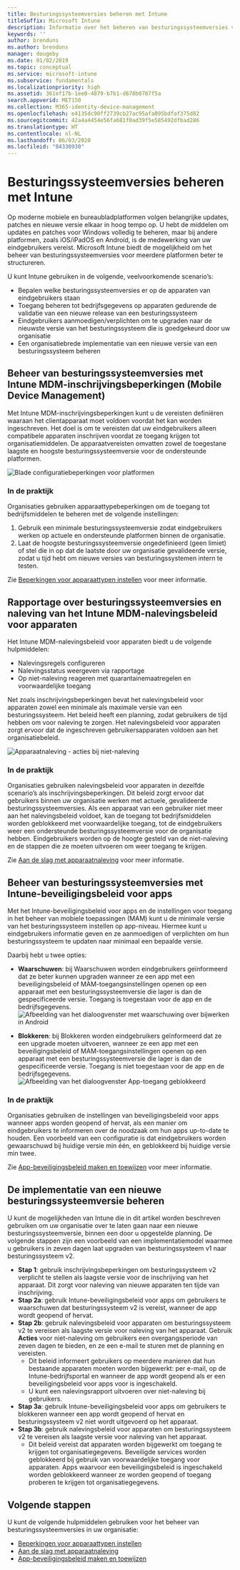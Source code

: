 ```yaml
---
title: Besturingssysteemversies beheren met Intune
titleSuffix: Microsoft Intune
description: Informatie over het beheren van besturingssysteemversies voor meerdere platformen met Microsoft Intune.
keywords: ''
author: brenduns
ms.author: brenduns
manager: dougeby
ms.date: 01/02/2019
ms.topic: conceptual
ms.service: microsoft-intune
ms.subservice: fundamentals
ms.localizationpriority: high
ms.assetid: 361ef17b-1ee0-4879-b7b1-d678b0787f5a
search.appverid: MET150
ms.collection: M365-identity-device-management
ms.openlocfilehash: e4135dc90ff2739cb27ac95afa095bdfaf375d82
ms.sourcegitcommit: 42a4a4454e56fa681f0ad39f5e585492dfbad286
ms.translationtype: HT
ms.contentlocale: nl-NL
ms.lasthandoff: 06/03/2020
ms.locfileid: "84330930"
---
```

# <a name="manage-operating-system-versions-with-intune"></a>Besturingssysteemversies beheren met Intune
Op moderne mobiele en bureaubladplatformen volgen belangrijke updates, patches en nieuwe versie elkaar in hoog tempo op. U hebt de middelen om updates en patches voor Windows volledig te beheren, maar bij andere platformen, zoals iOS/iPadOS en Android, is de medewerking van uw eindgebruikers vereist.  Microsoft Intune biedt de mogelijkheid om het beheer van besturingssysteemversies voor meerdere platformen beter te structureren.

U kunt Intune gebruiken in de volgende, veelvoorkomende scenario’s: 
- Bepalen welke besturingssysteemversies er op de apparaten van eindgebruikers staan
- Toegang beheren tot bedrijfsgegevens op apparaten gedurende de validatie van een nieuwe release van een besturingssysteem
- Eindgebruikers aanmoedigen/verplichten om te upgraden naar de nieuwste versie van het besturingssysteem die is goedgekeurd door uw organisatie
- Een organisatiebrede implementatie van een nieuwe versie van een besturingssysteem beheren
  
## <a name="operating-system-version-control-using-intune-mobile-device-management-mdm-enrollment-restrictions"></a>Beheer van besturingssysteemversies met Intune MDM-inschrijvingsbeperkingen (Mobile Device Management)
Met Intune MDM-inschrijvingsbeperkingen kunt u de vereisten definiëren waaraan het clientapparaat moet voldoen voordat het kan worden ingeschreven. Het doel is om te vereisten dat uw eindgebruikers alleen compatibele apparaten inschrijven voordat ze toegang krijgen tot organisatiemiddelen. De apparaatvereisten omvatten zowel de toegestane laagste en hoogste besturingssysteemversie voor de ondersteunde platformen.

![Blade configuratiebeperkingen voor platformen](./media/manage-os-versions/os-version-platform-configurations.png)

### <a name="in-practice"></a>In de praktijk

Organisaties gebruiken apparaattypebeperkingen om de toegang tot bedrijfsmiddelen te beheren met de volgende instellingen:

1. Gebruik een minimale besturingssysteemversie zodat eindgebruikers werken op actuele en ondersteunde platformen binnen de organisatie.
2. Laat de hoogste besturingssysteemversie ongedefinieerd (geen limiet) of stel die in op dat de laatste door uw organisatie gevalideerde versie, zodat u tijd hebt om nieuwe versies van besturingssystemen intern te testen.

Zie [Beperkingen voor apparaattypen instellen](../enrollment/enrollment-restrictions-set.md#create-a-device-type-restriction) voor meer informatie.

## <a name="operating-system-version-reporting-and-compliance-with-intune-mdm-device-compliance-policies"></a>Rapportage over besturingssysteemversies en naleving van het Intune MDM-nalevingsbeleid voor apparaten

Het Intune MDM-nalevingsbeleid voor apparaten biedt u de volgende hulpmiddelen:

- Nalevingsregels configureren
- Nalevingsstatus weergeven via rapportage
- Op niet-naleving reageren met quarantainemaatregelen en voorwaardelijke toegang

Net zoals inschrijvingsbeperkingen bevat het nalevingsbeleid voor apparaten zowel een minimale als maximale versie van een besturingssysteem. Het beleid heeft een planning, zodat gebruikers de tijd hebben om voor naleving te zorgen. Het nalevingsbeleid voor apparaten zorgt ervoor dat de ingeschreven gebruikersapparaten voldoen aan het organisatiebeleid.

![Apparaatnaleving - acties bij niet-naleving](./media/manage-os-versions/os-version-actions-noncompliance.png)

### <a name="in-practice"></a>In de praktijk
Organisaties gebruiken nalevingsbeleid voor apparaten in dezelfde scenario’s als inschrijvingsbeperkingen. Dit beleid zorgt ervoor dat gebruikers binnen uw organisatie werken met actuele, gevalideerde besturingssysteemversies. Als een apparaat van een gebruiker niet meer aan het nalevingsbeleid voldoet, kan de toegang tot bedrijfsmiddelen worden geblokkeerd met voorwaardelijke toegang, tot de eindgebruikers weer een ondersteunde besturingssysteemversie voor de organisatie hebben. Eindgebruikers worden op de hoogte gesteld van de niet-naleving en de stappen die ze moeten uitvoeren om weer toegang te krijgen.   

Zie [Aan de slag met apparaatnaleving](../protect/device-compliance-get-started.md) voor meer informatie.
 
## <a name="operating-system-version-controls-using-intune-app-protection-policies"></a>Beheer van besturingssysteemversies met Intune-beveiligingsbeleid voor apps    
Met het Intune-beveiligingsbeleid voor apps en de instellingen voor toegang in het beheer van mobiele toepassingen (MAM) kunt u de minimale versie van het besturingssysteem instellen op app-niveau. Hiermee kunt u eindgebruikers informatie geven en ze aanmoedigen of verplichten om hun besturingssysteem te updaten naar minimaal een bepaalde versie.
 
Daarbij hebt u twee opties: 
- **Waarschuwen**: bij Waarschuwen worden eindgebruikers geïnformeerd dat ze beter kunnen upgraden wanneer ze een app met een beveiligingsbeleid of MAM-toegangsinstellingen openen op een apparaat met een besturingssysteemversie die lager is dan de gespecificeerde versie. Toegang is toegestaan voor de app en de bedrijfsgegevens.
  ![Afbeelding van het dialoogvenster met waarschuwing over bijwerken in Android](./media/manage-os-versions/os-version-update-warning.png) 

- **Blokkeren**: bij Blokkeren worden eindgebruikers geïnformeerd dat ze een upgrade moeten uitvoeren, wanneer ze een app met een beveiligingsbeleid of MAM-toegangsinstellingen openen op een apparaat met een besturingssysteemversie die lager is dan de gespecificeerde versie. Toegang is niet toegestaan voor de app en de bedrijfsgegevens.
  ![Afbeelding van het dialoogvenster App-toegang geblokkeerd](./media/manage-os-versions/os-version-access-blocked.png)

### <a name="in-practice"></a>In de praktijk
Organisaties gebruiken de instellingen van beveiligingsbeleid voor apps wanneer apps worden geopend of hervat, als een manier om eindgebruikers te informeren over de noodzaak om hun apps up-to-date te houden. Een voorbeeld van een configuratie is dat eindgebruikers worden gewaarschuwd bij huidige versie min één, en geblokkeerd bij huidige versie min twee.
 
Zie [App-beveiligingsbeleid maken en toewijzen](../apps/app-protection-policies.md) voor meer informatie.

## <a name="managing-a-new-operating-system-version-rollout"></a>De implementatie van een nieuwe besturingssysteemversie beheren
U kunt de mogelijkheden van Intune die in dit artikel worden beschreven gebruiken om uw organisatie over te laten gaan naar een nieuwe besturingssysteemversie, binnen een door u opgestelde planning. De volgende stappen zijn een voorbeeld van een implementatiemodel waarmee u gebruikers in zeven dagen laat upgraden van besturingssysteem v1 naar besturingssysteem v2.
- **Stap 1**: gebruik inschrijvingsbeperkingen om besturingssysteem v2 verplicht te stellen als laagste versie voor de inschrijving van het apparaat. Dit zorgt voor naleving van nieuwe apparaten ten tijde van inschrijving.
- **Stap 2a**: gebruik Intune-beveiligingsbeleid voor apps om gebruikers te waarschuwen dat besturingssysteem v2 is vereist, wanneer de app wordt geopend of hervat.
- **Stap 2b**: gebruik nalevingsbeleid voor apparaten om besturingssysteem v2 te vereisen als laagste versie voor naleving van het apparaat. Gebruik **Acties** voor niet-naleving om gebruikers een overgangsperiode van zeven dagen te bieden, en ze een e-mail te sturen met de planning en vereisten.
  - Dit beleid informeert gebruikers op meerdere manieren dat hun bestaande apparaten moeten worden bijgewerkt: per e-mail, op de Intune-bedrijfsportal en wanneer de app wordt geopend als er een beveiligingsbeleid voor apps voor is ingeschakeld.
  - U kunt een nalevingsrapport uitvoeren over niet-naleving bij gebruikers. 
- **Stap 3a**: gebruik Intune-beveiligingsbeleid voor apps om gebruikers te blokkeren wanneer een app wordt geopend of hervat en besturingssysteem v2 niet wordt uitgevoerd op het apparaat.
- **Stap 3b**: gebruik nalevingsbeleid voor apparaten om besturingssysteem v2 te vereisen als laagste versie voor naleving van het apparaat.
  - Dit beleid vereist dat apparaten worden bijgewerkt om toegang te krijgen tot organisatiegegevens. Beveiligde services worden geblokkeerd bij gebruik van voorwaardelijke toegang voor apparaten. Apps waarvoor een beveiligingsbeleid is ingeschakeld worden geblokkeerd wanneer ze worden geopend of toegang proberen te krijgen tot organisatiegegevens.

## <a name="next-steps"></a>Volgende stappen

U kunt de volgende hulpmiddelen gebruiken voor het beheer van besturingssysteemversies in uw organisatie:

- [Beperkingen voor apparaattypen instellen](../enrollment/enrollment-restrictions-set.md#create-a-device-type-restriction)
- [Aan de slag met apparaatnaleving](../protect/device-compliance-get-started.md)
- [App-beveiligingsbeleid maken en toewijzen](../apps/app-protection-policies.md)
